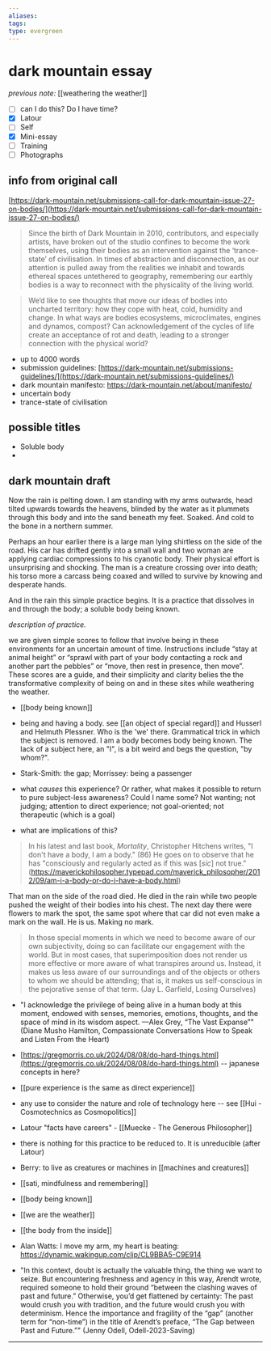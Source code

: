 ```yaml
---
aliases: 
tags: 
type: evergreen
---
```


# dark mountain essay

_previous note:_ [[weathering the weather]]

  - [ ] can I do this? Do I have time?
  - [x] Latour
  - [ ] Self
  - [x] Mini-essay
  - [ ] Training 
  - [ ] Photographs

## info from original call 
[https://dark-mountain.net/submissions-call-for-dark-mountain-issue-27-on-bodies/](https://dark-mountain.net/submissions-call-for-dark-mountain-issue-27-on-bodies/)

  > Since the birth of Dark Mountain in 2010, contributors, and especially artists, have broken out of the studio confines to become the work themselves, using their bodies as an intervention against the ‘trance-state’ of civilisation. In times of abstraction and disconnection, as our attention is pulled away from the realities we inhabit and towards ethereal spaces untethered to geography, remembering our earthly bodies is a way to reconnect with the physicality of the living world. 

> We’d like to see thoughts that move our ideas of bodies into uncharted territory: how they cope with heat, cold, humidity and change. In what ways are bodies ecosystems, microclimates, engines and dynamos, compost? Can acknowledgement of the cycles of life create an acceptance of rot and death, leading to a stronger connection with the physical world?

- up to 4000 words
- submission guidelines: [https://dark-mountain.net/submissions-guidelines/](https://dark-mountain.net/submissions-guidelines/)
- dark mountain manifesto: https://dark-mountain.net/about/manifesto/
- uncertain body 
- trance-state of civilisation

## possible titles

- Soluble body
- 

## dark mountain draft

Now the rain is pelting down. I am standing with my arms outwards, head tilted upwards towards the heavens, blinded by the water as it plummets through this body and into the sand beneath my feet. Soaked. And cold to the bone in a northern summer.

Perhaps an hour earlier there is a large man lying shirtless on the side of the road. His car has drifted gently into a small wall and two woman are applying cardiac compressions to his cyanotic body. Their physical effort is unsurprising and shocking. The man is a creature crossing over into death; his torso more a carcass being coaxed and willed to survive by knowing and desperate hands.

And in the rain this simple practice begins. It is a practice that dissolves in and through the body; a soluble body being known. 

_description of practice._ 

we are given simple scores to follow that involve being in these environments for an uncertain amount of time. Instructions include “stay at animal height” or “sprawl with part of your body contacting a rock and another part the pebbles” or “move, then rest in presence, then move”. These scores are a guide, and their simplicity and clarity belies the the transformative complexity of being on and in these sites while weathering the weather. 


- [[body being known]]

- being and having a body. see [[an object of special regard]] and Husserl and Helmuth Plessner. Who is the 'we' there. Grammatical trick in which the subject is removed. I am a body becomes body being known. The lack of a subject here, an "I", is a bit weird and begs the question, "by whom?". 
- Stark-Smith: the gap; Morrissey: being a passenger 
- what _causes_ this experience? Or rather, what makes it possible to return to pure subject-less awareness? Could I name some? Not wanting; not judging; attention to direct experience; not goal-oriented; not therapeutic (which is a goal)
- what are implications of this? 

> In his latest and last book, _Mortality_, Christopher Hitchens writes, "I don't have a body, I am a body." (86) He goes on to observe that he has "consciously and regularly acted as if this was [_sic_] not true." (https://maverickphilosopher.typepad.com/maverick_philosopher/2012/09/am-i-a-body-or-do-i-have-a-body.html)



That man on the side of the road died. He died in the rain while two people pushed the weight of their bodies into his chest. The next day there were flowers to mark the spot, the same spot where that car did not even make a mark on the wall. He is us. Making no mark.


> In those special moments in which we need to become aware of our own subjectivity, doing so can facilitate our engagement with the world. But in most cases, that superimposition does not render us more effective or more aware of what transpires around us. Instead, it makes us less aware of our surroundings and of the objects or others to whom we should be attending; that is, it makes us self-conscious in the pejorative sense of that term. (Jay L. Garfield, Losing Ourselves)


- "I acknowledge the privilege of being alive in a human body at this moment, endowed with senses, memories, emotions, thoughts, and the space of mind in its wisdom aspect. —Alex Grey, “The Vast Expanse”" (Diane Musho Hamilton, Compassionate Conversations How to Speak and Listen From the Heart)

- [https://gregmorris.co.uk/2024/08/08/do-hard-things.html](https://gregmorris.co.uk/2024/08/08/do-hard-things.html) -- japanese concepts in here? 
- [[pure experience is the same as direct experience]]

- any use to consider the nature and role of technology here -- see [[Hui - Cosmotechnics as Cosmopolitics]] 
- Latour "facts have careers" - [[Muecke - The Generous Philosopher]]
- there is nothing for this practice to be reduced to. It is unreducible (after Latour)
- Berry: to live as creatures or machines in [[machines and creatures]]
- [[sati, mindfulness and remembering]]
- [[body being known]]
- [[we are the weather]]

- [[the body from the inside]]
- Alan Watts: I move my arm, my heart is beating: https://dynamic.wakingup.com/clip/CL9BBA5-C9E914

- "In this context, doubt is actually the valuable thing, the thing we want to seize. But encountering freshness and agency in this way, Arendt wrote, required someone to hold their ground “between the clashing waves of past and future.” Otherwise, you’d get flattened by certainty: The past would crush you with tradition, and the future would crush you with determinism. Hence the importance and fragility of the “gap” (another term for “non-time”) in the title of Arendt’s preface, “The Gap between Past and Future.”" (Jenny Odell, Odell-2023-Saving)


---




